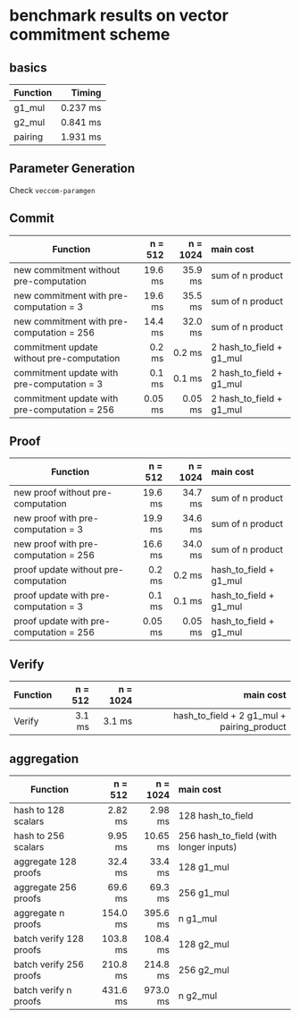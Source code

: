 # benchmark results on vector commitment scheme

## basics

| Function | Timing |
|---|---:|
| g1_mul             |    0.237 ms |
| g2_mul             |     0.841 ms |
| pairing            |   1.931 ms |


## Parameter Generation
Check `veccom-paramgen`

## Commit


|Function| n = 512 | n = 1024 | main cost |
|---|---:|---:|:---|
| new commitment without pre-computation | 19.6 ms |  35.9 ms | sum of n product |
| new commitment with pre-computation = 3 | 19.6 ms |   35.5 ms | sum of n product |
| new commitment with pre-computation = 256 | 14.4 ms |  32.0 ms | sum of n product |
| commitment update without pre-computation | 0.2 ms| 0.2 ms| 2 hash_to_field + g1_mul |
| commitment update with pre-computation = 3 | 0.1 ms| 0.1 ms| 2 hash_to_field + g1_mul |
| commitment update with pre-computation = 256 | 0.05 ms| 0.05 ms| 2 hash_to_field + g1_mul |

## Proof

|Function| n = 512 | n = 1024 | main cost |
|---|---:|---:|:---|
| new proof without pre-computation | 19.6 ms|  34.7 ms |  sum of n product |
| new proof with pre-computation = 3 | 19.9 ms|   34.6 ms | sum of n product |
| new proof with pre-computation = 256 | 16.6 ms |  34.0 ms |  sum of n product |
| proof update without pre-computation | 0.2 ms| 0.2 ms| hash_to_field + g1_mul |
| proof update with pre-computation = 3 | 0.1 ms| 0.1 ms| hash_to_field + g1_mul |
| proof update with pre-computation = 256 | 0.05 ms| 0.05 ms| hash_to_field + g1_mul |

## Verify

|Function| n = 512 | n = 1024 | main cost |
|---|---:|---:|---:|
|Verify| 3.1 ms| 3.1 ms| hash_to_field + 2 g1_mul + pairing_product |

## aggregation

| Function| n = 512 | n = 1024 | main cost |
|---|---:|---:|:---|
| hash to 128 scalars | 2.82 ms|2.98 ms|  128 hash_to_field  |
| hash to 256 scalars | 9.95 ms|10.65 ms| 256 hash_to_field (with longer inputs)|
| aggregate 128 proofs | 32.4 ms | 33.4 ms| 128 g1_mul|
| aggregate 256 proofs | 69.6 ms | 69.3 ms|  256 g1_mul|
| aggregate n proofs | 154.0 ms | 395.6 ms| n g1_mul |
| batch verify 128 proofs | 103.8 ms | 108.4 ms| 128 g2_mul|
| batch verify 256 proofs | 210.8 ms | 214.8 ms| 256 g2_mul|
| batch verify n proofs | 431.6 ms | 973.0 ms| n g2_mul|
